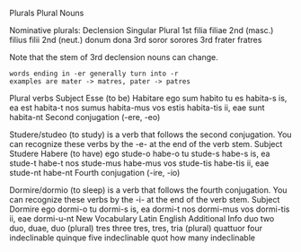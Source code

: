 Plurals
Plural Nouns

Nominative plurals:
Declension 	Singular 	Plural
1st 	filia 	filiae
2nd (masc.) 	filius 	filii
2nd (neut.) 	donum 	dona
3rd 	soror 	sorores
3rd 	frater 	fratres

Note that the stem of 3rd declension nouns can change.

    words ending in -er generally turn into -r
    examples are mater -> matres, pater -> patres

Plural verbs
Subject 	Esse (to be) 	Habitare
ego 	sum 	habito
tu 	es 	habita-s
is, ea 	est 	habita-t
nos 	sumus 	habita-mus
vos 	estis 	habita-tis
ii, eae 	sunt 	habita-nt
Second conjugation (-ere, -eo)

Studere/studeo (to study) is a verb that follows the second conjugation. You can recognize these verbs by the -e- at the end of the verb stem.
Subject 	Studere 	Habere (to have)
ego 	stude-o 	habe-o
tu 	stude-s 	habe-s
is, ea 	stude-t 	habe-t
nos 	stude-mus 	habe-mus
vos 	stude-tis 	habe-tis
ii, eae 	stude-nt 	habe-nt
Fourth conjugation (-ire, -io)

Dormire/dormio (to sleep) is a verb that follows the fourth conjugation. You can recognize these verbs by the -i- at the end of the verb stem.
Subject 	Dormire
ego 	dormi-o
tu 	dormi-s
is, ea 	dormi-t
nos 	dormi-mus
vos 	dormi-tis
ii, eae 	dormi-u-nt
New Vocabulary
Latin 	English 	Additional Info
duo 	two 	duo, duae, duo (plural)
tres 	three 	tres, tres, tria (plural)
quattuor 	four 	indeclinable
quinque 	five 	indeclinable
quot 	how many 	indeclinable
